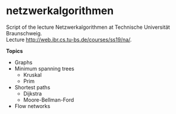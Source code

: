 # netzwerkalgorithmen
Script of the lecture Netzwerkalgorithmen at Technische Universität Braunschweig.  
Lecture http://web.ibr.cs.tu-bs.de/courses/ss19/na/.  

**Topics**  
- Graphs  
- Minimum spanning trees  
	- Kruskal  
	- Prim  
- Shortest paths  
	- Dijkstra  
	- Moore-Bellman-Ford  
- Flow networks
